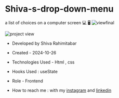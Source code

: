# Shiva-s-drop-down-menu
a list of choices on a computer screen 💻 🖥️
![viewfinal](https://user-images.githubusercontent.com/109727844/204102879-086fee63-9bda-43b2-a1aa-49879c3f2d39.jpg)



![project view](https://github.com/user-attachments/assets/e54994e8-a675-43a9-9eaf-448c1bdd46c0)

- Developed by Shiva Rahimitabar

- Created - 2024-10-26

- Technologies Used - Html , css

- Hooks Used : useState 

- Role - Frontend

- How to reach me : with my [instagram](https://www.instagram.com/shiva.rahimitabar.dev) and [linkedin](https://www.linkedin.com/in/shiva-rahimitabar-7477b432b/)
